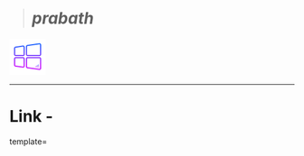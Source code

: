 > # _***prabath***_
<div align="left"><a href= "
template=">
<img src="icons8_windows_10_64.png" width="64" ></a></div>



***
# Link - 
template=
